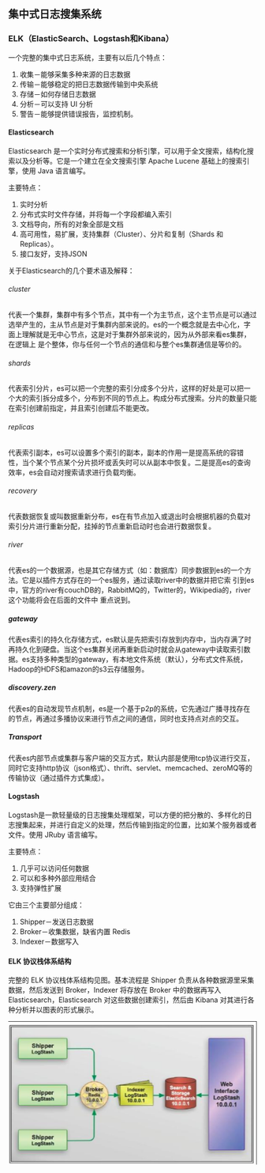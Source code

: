 ## 集中式日志搜集系统

### ELK（ElasticSearch、Logstash和Kibana）

一个完整的集中式日志系统，主要有以后几个特点：

1. 收集－能够采集多种来源的日志数据
2. 传输－能够稳定的把日志数据传输到中央系统
3. 存储－如何存储日志数据
4. 分析－可以支持 UI 分析
5. 警告－能够提供错误报告，监控机制。

#### Elasticsearch

Elasticsearch 是一个实时分布式搜索和分析引擎，可以用于全文搜索，结构化搜索以及分析等。它是一个建立在全文搜索引擎 Apache Lucene 基础上的搜索引擎，使用 Java 语言编写。

主要特点：

1. 实时分析
2. 分布式实时文件存储，并将每一个字段都编入索引
3. 文档导向，所有的对象全部是文档
4. 高可用性，易扩展，支持集群（Cluster）、分片和复制（Shards 和 Replicas）。
5. 接口友好，支持JSON

关于Elasticsearch的几个要术语及解释：

###### cluster

代表一个集群，集群中有多个节点，其中有一个为主节点，这个主节点是可以通过选举产生的，主从节点是对于集群内部来说的。es的一个概念就是去中心化，字面上理解就是无中心节点，这是对于集群外部来说的，因为从外部来看es集群，在逻辑上 是个整体，你与任何一个节点的通信和与整个es集群通信是等价的。 

###### shards

代表索引分片，es可以把一个完整的索引分成多个分片，这样的好处是可以把一个大的索引拆分成多个，分布到不同的节点上。构成分布式搜索。分片的数量只能在索引创建前指定，并且索引创建后不能更改。 

###### replicas

代表索引副本，es可以设置多个索引的副本，副本的作用一是提高系统的容错性，当个某个节点某个分片损坏或丢失时可以从副本中恢复。二是提高es的查询效率，es会自动对搜索请求进行负载均衡。 

###### recovery

代表数据恢复或叫数据重新分布，es在有节点加入或退出时会根据机器的负载对索引分片进行重新分配，挂掉的节点重新启动时也会进行数据恢复。 

###### river

代表es的一个数据源，也是其它存储方式（如：数据库）同步数据到es的一个方法。它是以插件方式存在的一个es服务，通过读取river中的数据并把它索 引到es中，官方的river有couchDB的，RabbitMQ的，Twitter的，Wikipedia的，river这个功能将会在后面的文件中 重点说到。 

##### gateway

代表es索引的持久化存储方式，es默认是先把索引存放到内存中，当内存满了时再持久化到硬盘。当这个es集群关闭再重新启动时就会从gateway中读取索引数据。es支持多种类型的gateway，有本地文件系统（默认），分布式文件系统，Hadoop的HDFS和amazon的s3云存储服务。 

##### discovery.zen

代表es的自动发现节点机制，es是一个基于p2p的系统，它先通过广播寻找存在的节点，再通过多播协议来进行节点之间的通信，同时也支持点对点的交互。 

##### Transport

代表es内部节点或集群与客户端的交互方式，默认内部是使用tcp协议进行交互，同时它支持http协议（json格式）、thrift、servlet、memcached、zeroMQ等的传输协议（通过插件方式集成）。

#### Logstash

Logstash是一款轻量级的日志搜集处理框架，可以方便的把分散的、多样化的日志搜集起来，并进行自定义的处理，然后传输到指定的位置，比如某个服务器或者文件。使用 JRuby 语言编写。

主要特点：

1. 几乎可以访问任何数据
2. 可以和多种外部应用结合
3. 支持弹性扩展

它由三个主要部分组成： 

1. Shipper－发送日志数据
2. Broker－收集数据，缺省内置 Redis
3. Indexer－数据写入

#### ELK 协议栈体系结构

完整的 ELK 协议栈体系结构见图。基本流程是 Shipper 负责从各种数据源里采集数据，然后发送到 Broker，Indexer 将存放在 Broker 中的数据再写入 Elasticsearch，Elasticsearch 对这些数据创建索引，然后由 Kibana 对其进行各种分析并以图表的形式展示。

![ELK 协议栈体系结构](./images/ELK-img005.png)